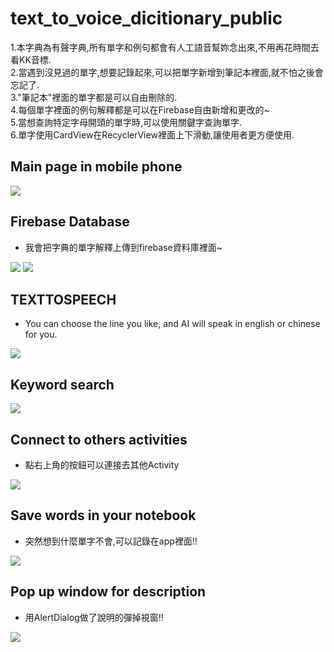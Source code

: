 # text_to_voice_dicitionary_public
1.本字典為有聲字典,所有單字和例句都會有人工語音幫妳念出來,不用再花時間去看KK音標. <br />
2.當遇到沒見過的單字,想要記錄起來,可以把單字新增到筆記本裡面,就不怕之後會忘記了.<br />
3."筆記本"裡面的單字都是可以自由刪除的.<br />
4.每個單字裡面的例句解釋都是可以在Firebase自由新增和更改的~ <br />
5.當想查詢特定字母開頭的單字時,可以使用關鍵字查詢單字.<br />
6.單字使用CardView在RecyclerView裡面上下滑動,讓使用者更方便使用.<br />

## Main page in mobile phone
![](https://github.com/a1233z/text_to_voice_dicitionary_public/blob/master/github_images/0.png)

## Firebase Database
* 我會把字典的單字解釋上傳到firebase資料庫裡面~

![](https://github.com/a1233z/text_to_voice_dicitionary_public/blob/master/github_images/1.png)
![](https://github.com/a1233z/text_to_voice_dicitionary_public/blob/master/github_images/2.png)

## TEXTTOSPEECH
* You can choose the line you like, and AI will speak in english or chinese for you.

![](https://github.com/a1233z/text_to_voice_dicitionary_public/blob/master/github_images/3.png)

## Keyword search
![](https://github.com/a1233z/text_to_voice_dicitionary_public/blob/master/github_images/4.png)

## Connect to others activities
* 點右上角的按鈕可以連接去其他Activity

![](https://github.com/a1233z/text_to_voice_dicitionary_public/blob/master/github_images/5.png)

## Save words in your notebook
* 突然想到什麼單字不會,可以記錄在app裡面!!

![](https://github.com/a1233z/text_to_voice_dicitionary_public/blob/master/github_images/6.png)

## Pop up window for description
* 用AlertDialog做了說明的彈掉視窗!!

![](https://github.com/a1233z/text_to_voice_dicitionary_public/blob/master/github_images/7.png)